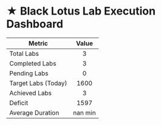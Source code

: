 # ★ Black Lotus Lab Execution Dashboard

| Metric             | Value    |
|--------------------|:--------:|
| Total Labs         | 3   |
| Completed Labs     | 3    |
| Pending Labs       | 0   |
| Target Labs (Today)| 1600    |
| Achieved Labs      | 3    |
| Deficit            | 1597      |
| Average Duration   | nan min |
